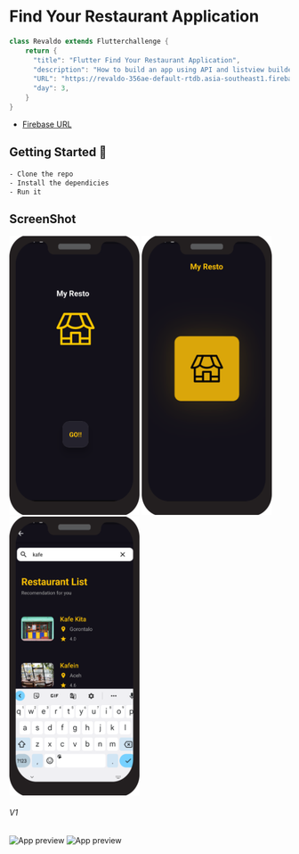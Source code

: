 # Find Your Restaurant Application

```dart
class Revaldo extends Flutterchallenge {
    return {
      "title": "Flutter Find Your Restaurant Application",
      "description": "How to build an app using API and listview builder",
      "URL": "https://revaldo-356ae-default-rtdb.asia-southeast1.firebasedatabase.app/.json"
      "day": 3,
    }
}
```

- [Firebase URL](https://revaldo-356ae-default-rtdb.asia-southeast1.firebasedatabase.app/.json)

## Getting Started 🚀

```shell
- Clone the repo
- Install the dependicies
- Run it
```

## ScreenShot

<img src="doc/img/one.png" height="500em" />&nbsp;<img src="doc/img/two.png" height="500em" />&nbsp;<img src="doc/img/five.png" height="500em" />

###### V1
![App preview](doc/gif1.gif)&nbsp;![App preview](doc/gif2.gif)



